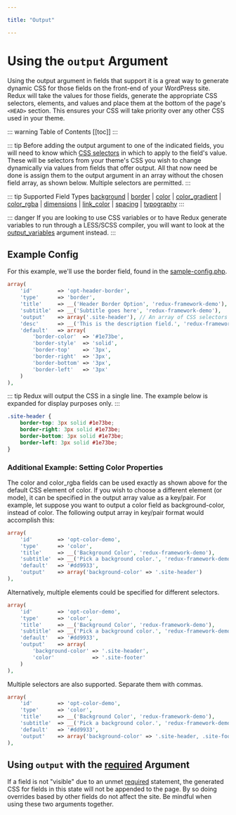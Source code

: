 ```yaml
---

title: "Output" 

---
```


# Using the `output` Argument

Using the output argument in fields that support it is a great way to generate dynamic CSS for those fields on the 
front-end of your WordPress site.  Redux will take the values for those fields, generate the appropriate CSS selectors, 
elements, and values and place them at the bottom of the page's `<HEAD>` section. This ensures your CSS will take 
priority over any other CSS used in your theme.

::: warning Table of Contents
[[toc]]
:::

::: tip 
Before adding the output argument to one of the indicated fields, you will need to know which 
[CSS selectors](http://www.w3schools.com/cssref/css_selectors.asp) in which to apply to the field's value. These will 
be selectors from your theme's CSS you wish to change dynamically via values from fields that offer output. All that 
now need be done is assign them to the output argument in an array without the chosen field array, as shown below. 
Multiple selectors are permitted.
:::

::: tip Supported Field Types
[background](../../core-fields/background.md) | [border](../../core-fields/border.md) | [color](../../core-fields/color.md) | [color_gradient](../../core-fields/color-gradient.md) | [color_rgba](../../core-fields/color-rgba.md) | [dimensions](../../core-fields/dimensions.md) | [link_color](../../core-fields/link-color.md) | [spacing](../../core-fields/spacing.md) | [typography](../../core-fields/typography.md)
:::

::: danger
If you are looking to use CSS variables or to have Redux generate variables to run through a LESS/SCSS compiler, you 
will want to look at the <u>[output_variables](output-variables.md)</u> argument instead.
:::

## Example Config

For this example, we'll use the border field, found in the 
[sample-config.php](https://github.com/ReduxFramework/redux-framework/blob/master/sample/sample-config.php).
```php
array(
    'id'        => 'opt-header-border',
    'type'      => 'border',
    'title'     => __('Header Border Option', 'redux-framework-demo'),
    'subtitle'  => __('Subtitle goes here', 'redux-framework-demo'),
    'output'    => array('.site-header'), // An array of CSS selectors
    'desc'      => __('This is the description field.', 'redux-framework-demo'),
    'default'   => array(
        'border-color'  => '#1e73be', 
        'border-style'  => 'solid', 
        'border-top'    => '3px', 
        'border-right'  => '3px', 
        'border-bottom' => '3px', 
        'border-left'   => '3px'
    )
),
```

::: tip 
Redux will output the CSS in a single line. The example below is expanded for display purposes only.
:::

```css
.site-header {
    border-top: 3px solid #1e73be;
    border-right: 3px solid #1e73be;
    border-bottom: 3px solid #1e73be;
    border-left: 3px solid #1e73be;
}
```

### Additional Example: Setting Color Properties
The color and color_rgba fields can be used exactly as shown above for the default CSS element of color.  If you wish to choose a different element (or mode), it can be specified in the output array value as a key/pair.  For example, let suppose you want to output a color field as background-color, instead of color.  The following output array in key/pair format would accomplish this:

```php
array(
    'id'        => 'opt-color-demo',
    'type'      => 'color',
    'title'     => __('Background Color', 'redux-framework-demo'),
    'subtitle'  => __('Pick a background color.', 'redux-framework-demo'),
    'default'   => '#dd9933',
    'output'    => array('background-color' => '.site-header')
),
```

Alternatively, multiple elements could be specified for different selectors.

```php
array(
    'id'        => 'opt-color-demo',
    'type'      => 'color',
    'title'     => __('Background Color', 'redux-framework-demo'),
    'subtitle'  => __('Pick a background color.', 'redux-framework-demo'),
    'default'   => '#dd9933',
    'output'    => array(
        'background-color' => '.site-header', 
        'color'            => '.site-footer'
    )
),
```

Multiple selectors are also supported.  Separate them with commas.

```php
array(
    'id'        => 'opt-color-demo',
    'type'      => 'color',
    'title'     => __('Background Color', 'redux-framework-demo'),
    'subtitle'  => __('Pick a background color.', 'redux-framework-demo'),
    'default'   => '#dd9933',
    'output'    => array('background-color' => '.site-header, .site-footer')
),
```

## Using `output` with the [required](./required) Argument

If a field is not "visible" due to an unmet [required](./required) statement, the generated CSS for fields in this state
will not be appended to the page. By so doing overrides based by other fields do not affect the site. Be mindful when using these two arguments together.